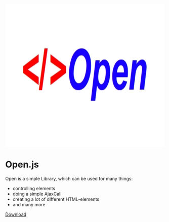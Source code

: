 
<img style="width: 1280px; height: 450px;" src="https://github.com/mattes2008/Open/blob/master/storage/template.jpg" align="center">

# Open.js

Open is a simple Library, which can be used for many things:

- controlling elements
- doing a simple AjaxCall
- creating a lot of different HTML-elements
- and many more

<a href="https://github.com/mattes2008/Open/releases">Download</a>
